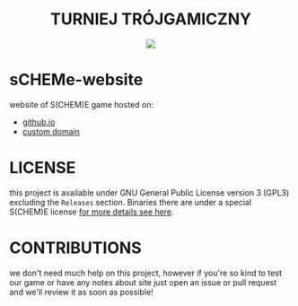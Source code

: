 <h1 align="center">TURNIEJ TRÓJGAMICZNY</h1>
<a href="https://t3g.pl">
        <p align="center">
                <img src="https://www.t3g.pl/wp-content/uploads/cropped-TTduzy-1.png">
        </p>
</a>

# sCHEMe-website

website of S(CHEM)E game hosted on:
- [github.io](https://neonKnights.github.io/sCHEMe-website)
- [custom domain](http://scheme.noip.pl/)

# LICENSE

this project is available under GNU General Public License version 3 (GPL3)
excluding the `Releases` section. Binaries there are under a special
S(CHEM)E license [for more details see here](./licenses/sCHEMe-LICENSE).

# CONTRIBUTIONS

we don't need much help on this project, however if you're so kind to
test our game or have any notes about site just open an issue or pull request
and we'll review it as soon as possible!
